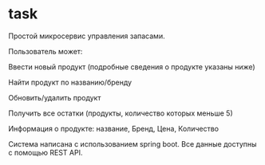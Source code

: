 # task
Простой микросервис управления запасами.

Пользователь может:

Ввести новый продукт (подробные сведения о продукте указаны ниже)

Найти продукт по названию/бренду

Обновить/удалить продукт

Получить все остатки (продукты, количество которых меньше 5)

Информация о продукте: название, Бренд, Цена, Количество

Система написана с использованием spring boot.
Все данные доступны с помощью REST API.

